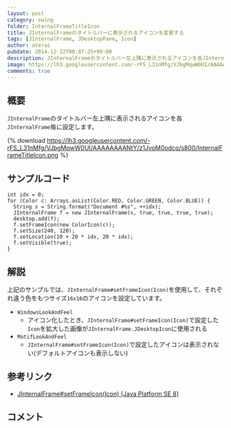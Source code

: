```yaml
---
layout: post
category: swing
folder: InternalFrameTitleIcon
title: JInternalFrameのタイトルバーに表示されるアイコンを変更する
tags: [JInternalFrame, JDesktopPane, Icon]
author: aterai
pubdate: 2014-12-22T00:07:25+09:00
description: JInternalFrameのタイトルバー左上隅に表示されるアイコンを各JInternalFrame毎に設定します。
image: https://lh3.googleusercontent.com/-rFS_L31nMfg/VJbgMqwW0UI/AAAAAAAANtY/z1JvoM0odco/s800/InternalFrameTitleIcon.png
comments: true
---
```

## 概要
`JInternalFrame`のタイトルバー左上隅に表示されるアイコンを各`JInternalFrame`毎に設定します。

{% download https://lh3.googleusercontent.com/-rFS_L31nMfg/VJbgMqwW0UI/AAAAAAAANtY/z1JvoM0odco/s800/InternalFrameTitleIcon.png %}

## サンプルコード
<pre class="prettyprint"><code>int idx = 0;
for (Color c: Arrays.asList(Color.RED, Color.GREEN, Color.BLUE)) {
  String s = String.format("Document #%s", ++idx);
  JInternalFrame f = new JInternalFrame(s, true, true, true, true);
  desktop.add(f);
  f.setFrameIcon(new ColorIcon(c));
  f.setSize(240, 120);
  f.setLocation(10 + 20 * idx, 20 * idx);
  f.setVisible(true);
}
</code></pre>

## 解説
上記のサンプルでは、`JInternalFrame#setFrameIcon(Icon)`を使用して、それぞれ違う色をもつサイズ`16x16`のアイコンを設定しています。

- `WindowsLookAndFeel`
    - アイコン化したとき、`JInternalFrame#setFrameIcon(Icon)`で設定した`Icon`を拡大した画像が`JInternalFrame.JDesktopIcon`に使用される
- `MotifLookAndFeel`
    - `JInternalFrame#setFrameIcon(Icon)`で設定したアイコンは表示されない(デフォルトアイコンも表示しない)

<!-- dummy comment line for breaking list -->

## 参考リンク
- [JInternalFrame#setFrameIcon(Icon) (Java Platform SE 8)](https://docs.oracle.com/javase/jp/8/docs/api/javax/swing/JInternalFrame.html#setFrameIcon-javax.swing.Icon-)

<!-- dummy comment line for breaking list -->

## コメント
